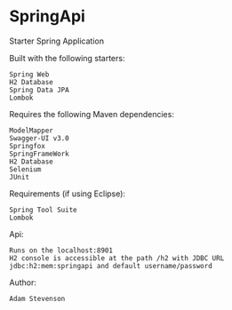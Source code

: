 # SpringApi

Starter Spring Application

Built with the following starters:

    Spring Web
    H2 Database
    Spring Data JPA
    Lombok

Requires the following Maven dependencies:

    ModelMapper
    Swagger-UI v3.0
    Springfox
    SpringFrameWork
    H2 Database
    Selenium
    JUnit

Requirements (if using Eclipse):

    Spring Tool Suite
    Lombok


Api:

    Runs on the localhost:8901
    H2 console is accessible at the path /h2 with JDBC URL jdbc:h2:mem:springapi and default username/password
    
Author:

    Adam Stevenson
